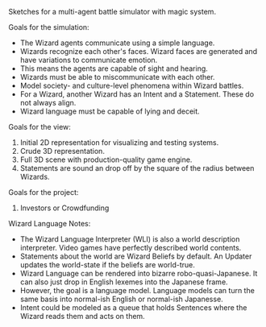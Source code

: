 Sketches for a multi-agent battle simulator with magic system.

Goals for the simulation:

* The Wizard agents communicate using a simple language.
* Wizards recognize each other's faces. Wizard faces are generated and have variations to communicate emotion.
* This means the agents are capable of sight and hearing.
* Wizards must be able to miscommunicate with each other.
* Model society- and culture-level phenomena within Wizard battles.
* For a Wizard, another Wizard has an Intent and a Statement. These do not always align.
* Wizard language must be capable of lying and deceit.

Goals for the view:

1. Initial 2D representation for visualizing and testing systems.
2. Crude 3D representation.
3. Full 3D scene with production-quality game engine.
4. Statements are sound an drop off by the square of the radius between Wizards.

Goals for the project:

1. Investors or Crowdfunding

Wizard Language Notes:

* The Wizard Language Interpreter (WLI) is also a world description interpreter. Video games have perfectly described world contents.
* Statements about the world are Wizard Beliefs by default. An Updater updates the world-state if the beliefs are world-true.
* Wizard Language can be rendered into bizarre robo-quasi-Japanese. It can also just drop in English lexemes into the Japanese frame.
* However, the goal is a language model. Language models can turn the same basis into normal-ish English or normal-ish Japanesse.
* Intent could be modeled as a queue that holds Sentences where the Wizard reads them and acts on them.

